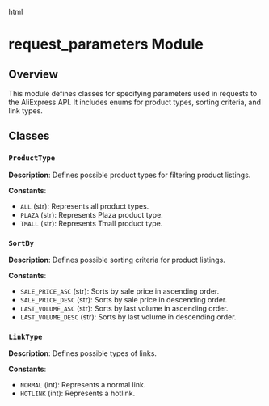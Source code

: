 html
<h1>request_parameters Module</h1>

<h2>Overview</h2>
<p>This module defines classes for specifying parameters used in requests to the AliExpress API.  It includes enums for product types, sorting criteria, and link types.</p>

<h2>Classes</h2>

<h3><code>ProductType</code></h3>

<p><strong>Description</strong>: Defines possible product types for filtering product listings.</p>

<p><strong>Constants</strong>:</p>
<ul>
  <li><code>ALL</code> (str): Represents all product types.</li>
  <li><code>PLAZA</code> (str): Represents Plaza product type.</li>
  <li><code>TMALL</code> (str): Represents Tmall product type.</li>
</ul>

<h3><code>SortBy</code></h3>

<p><strong>Description</strong>: Defines possible sorting criteria for product listings.</p>

<p><strong>Constants</strong>:</p>
<ul>
  <li><code>SALE_PRICE_ASC</code> (str): Sorts by sale price in ascending order.</li>
  <li><code>SALE_PRICE_DESC</code> (str): Sorts by sale price in descending order.</li>
  <li><code>LAST_VOLUME_ASC</code> (str): Sorts by last volume in ascending order.</li>
  <li><code>LAST_VOLUME_DESC</code> (str): Sorts by last volume in descending order.</li>
</ul>

<h3><code>LinkType</code></h3>

<p><strong>Description</strong>: Defines possible types of links.</p>

<p><strong>Constants</strong>:</p>
<ul>
  <li><code>NORMAL</code> (int): Represents a normal link.</li>
  <li><code>HOTLINK</code> (int): Represents a hotlink.</li>
</ul>